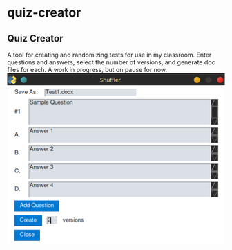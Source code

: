 # quiz-creator
<h2>Quiz Creator</h2>
A tool for creating and randomizing tests for use in my classroom.
Enter questions and answers, select the number of versions, and generate doc files for each.
A work in progress, but on pause for now.
<br>
<a href="default.asp"><img src="Screenshot_20210903_113621.png" alt="app-image"></a>
